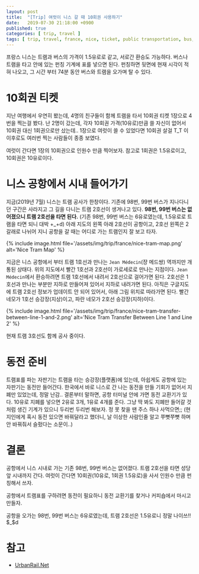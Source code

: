 ```yaml
---
layout: post
title:  "[Trip] 여럿이 니스 갈 때 10회권 사용하기"
date:   2019-07-30 21:18:00 +0900
published: true
categories: [ trip, travel ]
tags: [ trip, travel, france, nice, ticket, public transportation, bus, tram, transit ]
---
```


프랑스 니스는 트램과 버스의 가격이 1.5유로로 같고, 서로간 환승도 가능하다. 버스나 트램을 타고 안에 있는 펀칭 기계에 표를 넣으면 된다. 펀칭하면 뒷면에 현재 시각이 적혀 나오고, 그 시간 부터 74분 동안 버스와 트램을 오가며 탈 수 있다.


# 10회권 티켓

지난 여행에서 우연히 봤는데, 4명의 친구들이 함께 트램을 타서 10회권 티켓 1장으로 4번을 찍는걸 봤다. 난 2명이 갔는데, 각자 10회권 가격(10유로)만큼 쓸 자신이 없어서 10회권 대신 1회권으로만 샀는데.. 1장으로 여럿이 쓸 수 있었다면 10회권 살걸 T_T 이 이후로도 여러번 찍는 사람들이 종종 보였다.

여럿이 간다면 1장의 10회권으로 인원수 만큼 찍어보자. 참고로 1회권은 1.5유로이고, 10회권은 10유로이다.


# 니스 공항에서 시내 들어가기

지금(2019년 7월) 니스는 트램 공사가 한창이다. 기존에 98번, 99번 버스가 지나다니던 구간은 사라지고 그 길을 다니는 트램 2호선이 생겨나고 있다. **98번, 99번 버스는 없어졌으니 트램 2호선을 타면 된다.** (기존 98번, 99번 버스는 6유로였는데, 1.5유로로 트램을 타면 되니 대박 +_+d) 아래 지도의 왼쪽 아래 2호선이 공항이고, 2호선 왼쪽은 2갈래로 나뉘어 지니 공항을 갈 때는 어디로 가는 트램인지 잘 보고 타자.

{% include image.html file='/assets/img/trip/france/nice-tram-map.png' alt='Nice Tram Map' %}

지금은 니스 공항에서 부터 트램 1호선과 만나는 `Jean Médecin`(쟝 메드쌍) 역까지만 개통된 상태다. 위의 지도에서 빨간 1호선과 2호선이 가로세로로 만나는 지점이다. `Jean Médecin`에서 환승하려면 트램 1호선에서 내려서 2호선으로 걸어가면 된다. 2호선은 1호선과 만나는 부분만 지하로 만들어져 있어서 지하로 내려가면 된다. 아직은 구글지도에 트램 2호선 정보가 업데이트 안 되어 있어서, 아래 그림 위치로 따라가면 된다. 빨간 네모가 1호선 승강장(지상)이고, 파란 네모가 2호선 승강장(지하)이다.

{% include image.html file='/assets/img/trip/france/nice-tram-transfer-between-line-1-and-2.png' alt='Nice Tram Transfer Between Line 1 and Line 2' %}

현재 트램 3호선도 함께 공사 중이다.


# 동전 준비

트램표를 파는 자판기는 트램을 타는 승강장(플랫폼)에 있는데, 아쉽게도 공항에 있는 자판기는 동전만 들어간다. 한국에서 바로 니스로 간 나는 동전을 만들 기회가 없어서 지폐만 있었는데, 정말 난감.. 결론부터 말하면, 공항 터미널 안에 가면 동전 교환기가 있다. 10유로 지폐를 넣으면 2유로 3개, 1유로 4개를 준다. 그냥 딱 봐도 지폐만 들어갈 것 처럼 생긴 기계가 있으니 두리번 두리번 해보자. 정 못 찾을 땐 주스 하나 사먹으면;; (현지인에게 혹시 동전 있으면 바꿔달라고 했더니, 날 이상한 사람인줄 알고 쭈뼛쭈뼛 하며 안 바꿔줘서 슬펐다는 소문이..)


# 결론

공항에서 니스 시내로 가는 기존 98번, 99번 버스는 없어졌다. 트램 2호선을 타면 성당 앞 시내까지 간다. 여럿이 간다면 10회권(10유로, 1회권 1.5유로)을 사서 인원수 만큼 펀칭해서 쓰자.

공항에서 트램표를 구하려면 동전이 필요하니 동전 교환기를 찾거나 커피숍에서 마시고 만들자.

공항을 오가는 98번, 99번 버스는 6유로였는데, 트램 2호선은 1.5유로니 정말 나이쓰!! $_$d


# 참고

- [UrbanRail.Net](http://www.urbanrail.net/eu/fr/nice/nice-tram.htm)
